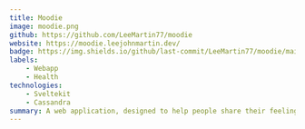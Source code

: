 ```yaml
---
title: Moodie
image: moodie.png
github: https://github.com/LeeMartin77/moodie
website: https://moodie.leejohnmartin.dev/
badge: https://img.shields.io/github/last-commit/LeeMartin77/moodie/main
labels: 
    - Webapp
    - Health
technologies: 
    - Sveltekit
    - Cassandra
summary: A web application, designed to help people share their feelings more easily with others.
---
```

